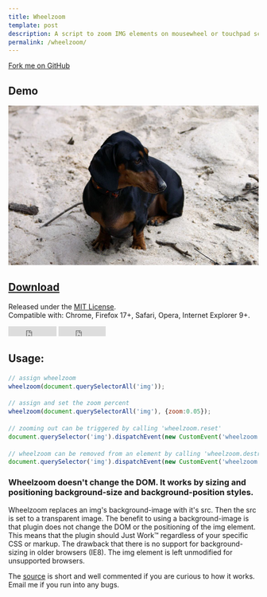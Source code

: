 ```yaml
---
title: Wheelzoom
template: post
description: A script to zoom IMG elements on mousewheel or touchpad scroll.
permalink: /wheelzoom/
---
```


<a href="http://github.com/jackmoore/wheelzoom/tree/master" id='fork'>Fork me on GitHub</a>

## Demo

<script src='/js/wheelzoom.js'></script>

<img id='wheelzoom' src='/img/daisy.jpg' width='555' height='320' alt='Daisy on the Ohoopee'>

<script>
	wheelzoom(document.querySelector('#wheelzoom'));
</script>

<h2><a href='https://raw.github.com/jackmoore/wheelzoom/master/wheelzoom.js' style='text-decoration: underline;'>Download</a></h2>

<p>Released under the <a href='http://www.opensource.org/licenses/mit-license.php'>MIT License</a>.<br>
  Compatible with: Chrome, Firefox 17+, Safari, Opera, Internet Explorer 9+.</p>
<p>
<iframe src="http://ghbtns.com/github-btn.html?user=jackmoore&amp;repo=wheelzoom&amp;type=watch&amp;count=true" allowtransparency="true" frameborder="0" scrolling="0" width="97" height="20"></iframe>
<iframe src="http://ghbtns.com/github-btn.html?user=jackmoore&amp;repo=wheelzoom&amp;type=fork&amp;count=true" allowtransparency="true" frameborder="0" scrolling="0" width="95" height="20"></iframe></p>

## Usage:

```javascript
// assign wheelzoom
wheelzoom(document.querySelectorAll('img'));

// assign and set the zoom percent
wheelzoom(document.querySelectorAll('img'), {zoom:0.05});

// zooming out can be triggered by calling 'wheelzoom.reset'
document.querySelector('img').dispatchEvent(new CustomEvent('wheelzoom.reset'));

// wheelzoom can be removed from an element by calling 'wheelzoom.destroy'
document.querySelector('img').dispatchEvent(new CustomEvent('wheelzoom.destroy'));
```
### Wheelzoom doesn't change the DOM.  It works by sizing and positioning background-size and background-position styles.

Wheelzoom replaces an img's background-image with it's src.  Then the src is set to a transparent image.  The benefit to using a background-image is that plugin does not change the DOM or the positioning of the img element. This means that the plugin should Just Work™ regardless of your specific CSS or markup.  The drawback that there is no support for background-sizing in older browsers (IE8).  The img element is left unmodified for unsupported browsers.

The [source](https://raw.github.com/jackmoore/wheelzoom/master/wheelzoom.js) is short and well commented if you are curious to how it works. Email me if you run into any bugs.